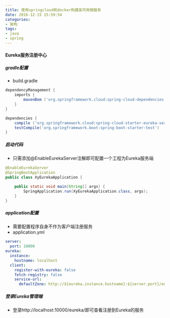 ```yaml
---
title: 使用springcloud和docker构建高可用微服务
date: 2016-12-15 15:59:54
categories: 
- 架构
tags:
- java
- spring
---
```


#### Eureka服务注册中心

##### gradle配置
- build.gradle
```gradle
dependencyManagement {
	imports {
		mavenBom ('org.springframework.cloud:spring-cloud-dependencies:Camden.SR3')
	}
}

dependencies {
	compile ('org.springframework.cloud:spring-cloud-starter-eureka-server')
	testCompile('org.springframework.boot:spring-boot-starter-test')
}
```

##### 启动代码
- 只需添加@EnableEurekaServer注解即可配置一个工程为Eureka服务端
```java
@EnableEurekaServer
@SpringBootApplication
public class XyEurekaApplication {

	public static void main(String[] args) {
		SpringApplication.run(XyEurekaApplication.class, args);
	}
}
```

##### application配置
- 需要配置程序自身不作为客户端注册服务
- application.yml
```yml
server:
  port: 10000
eureka:
  instance:
    hostname: localhost
  client:
    register-with-eureka: false
    fetch-registry: false
    service-url:
      defaultZone: http://${eureka.instance.hostname}:${server.port}/eureka/
```
##### 登录Eureka管理端
- 登录http://localhost:10000/eureka/即可查看注册到Eureka的服务


